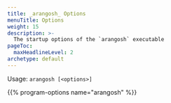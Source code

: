 ```yaml
---
title: _arangosh_ Options
menuTitle: Options
weight: 15
description: >-
  The startup options of the `arangosh` executable
pageToc:
  maxHeadlineLevel: 2
archetype: default
---
```

Usage: `arangosh [<options>]`

{{% program-options name="arangosh" %}}
